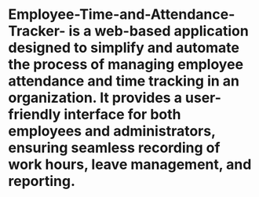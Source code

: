 # Employee-Time-and-Attendance-Tracker- is a web-based application designed to simplify and automate the process of managing employee attendance and time tracking in an organization. It provides a user-friendly interface for both employees and administrators, ensuring seamless recording of work hours, leave management, and reporting. 
